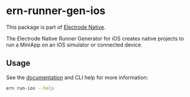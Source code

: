 # ern-runner-gen-ios

This package is part of [Electrode Native][1].

The Electrode Native Runner Generator for iOS creates native projects to
run a MiniApp on an iOS simulator or connected device.

## Usage

See the [documentation][2] and CLI help for more information:

```sh
ern run-ios --help
```

[1]: https://native.electrode.io/
[2]: https://native.electrode.io/cli-commands/run-ios
